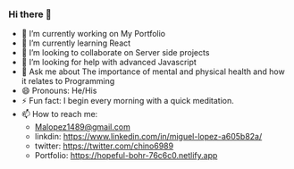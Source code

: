 ### Hi there 👋

- 🔭 I’m currently working on My Portfolio
- 🌱 I’m currently learning React
- 👯 I’m looking to collaborate on Server side projects
- 🤔 I’m looking for help with advanced Javascript
- 💬 Ask me about The importance of mental and physical health and how it relates to Programming 
- 😄 Pronouns: He/His
- ⚡ Fun fact: I begin every morning with a quick meditation.
- 📫 How to reach me: 
   * Malopez1489@gmail.com
   * linkdin: https://www.linkedin.com/in/miguel-lopez-a605b82a/
   * twitter: https://twitter.com/chino6989
   * Portfolio: https://hopeful-bohr-76c6c0.netlify.app

